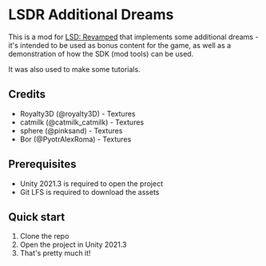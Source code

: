 # LSDR Additional Dreams

This is a mod for [LSD: Revamped](https://github.com/figglewatts/LSDRevamped) that implements some additional dreams - it's intended to be used as bonus content for the game, as well as a demonstration of how the SDK (mod tools) can be used.

It was also used to make some tutorials.

## Credits

- Royalty3D (@royalty3D) - Textures
- catmilk (@catmilk_catmilk) - Textures
- sphere (@pinksand) - Textures
- Bor (@PyotrAlexRoma) - Textures

## Prerequisites

- Unity 2021.3 is required to open the project
- Git LFS is required to download the assets

## Quick start

1. Clone the repo
2. Open the project in Unity 2021.3
3. That's pretty much it!

